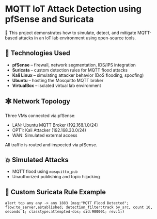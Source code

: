 # MQTT IoT Attack Detection using pfSense and Suricata

🔐 This project demonstrates how to simulate, detect, and mitigate MQTT-based attacks in an IoT lab environment using open-source tools.

## 🧪 Technologies Used

- **pfSense** – firewall, network segmentation, IDS/IPS integration  
- **Suricata** – custom detection rules for MQTT flood attacks  
- **Kali Linux** – simulating attacker behavior (DoS flooding, spoofing)  
- **Ubuntu** – hosting the Mosquitto MQTT broker  
- **VirtualBox** – isolated virtual lab environment

## 🕸️ Network Topology

Three VMs connected via pfSense:

- LAN: Ubuntu MQTT Broker (192.168.1.0/24)  
- OPT1: Kali Attacker (192.168.30.0/24)  
- WAN: Simulated external access

All traffic is routed and inspected via pfSense.

## 💥 Simulated Attacks

- MQTT flood using `mosquitto_pub`  
- Unauthorized publishing and topic hijacking

## 📜 Custom Suricata Rule Example

```snort
alert tcp any any -> any 1883 (msg:"MQTT Flood Detected";
flow:to_server,established; detection_filter:track by_src, count 10,
seconds 1; classtype:attempted-dos; sid:900001; rev:1;)
